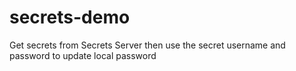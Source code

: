 # secrets-demo
Get secrets from Secrets Server then use the secret username and password to update local password

